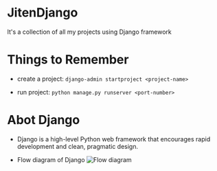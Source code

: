 # JitenDjango

It's a collection of all my projects using Django framework

# Things to Remember

- create a project: `django-admin startproject <project-name>`

- run project: `python manage.py runserver <port-number>`

# Abot Django

- Django is a high-level Python web framework that encourages rapid development and clean, pragmatic design.

- Flow diagram of Django
  ![Flow diagram ](https://drive.google.com/file/d/12KMeGX3TLlP-JZNBMfM2bsXIeQLfI14S/view)
